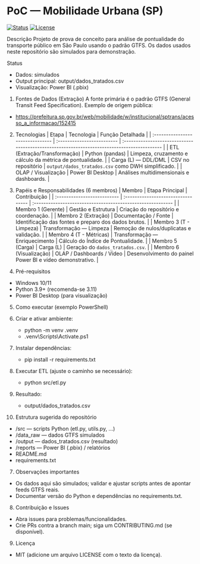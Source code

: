 # PoC — Mobilidade Urbana (SP)

[![Status](https://img.shields.io/badge/status-draft-orange)]()
[![License](https://img.shields.io/badge/license-MIT-blue)]()

Descrição
Projeto de prova de conceito para análise de pontualidade do transporte público em São Paulo usando o padrão GTFS. Os dados usados neste repositório são simulados para demonstração.

Status

- Dados: simulados
- Output principal: output/dados_tratados.csv
- Visualização: Power BI (.pbix)

1. Fontes de Dados (Extração)
   A fonte primária é o padrão GTFS (General Transit Feed Specification). Exemplo de origem pública:

- https://prefeitura.sp.gov.br/web/mobilidade/w/institucional/sptrans/acesso_a_informacao/152415

2. Tecnologias
   | Etapa | Tecnologia | Função Detalhada |
   | :------------------------------- | :------------------------- | :------------------------------------------------------------------------------------------ |
   | ETL (Extração/Transformação) | Python (pandas) | Limpeza, cruzamento e cálculo da métrica de pontualidade. |
   | Carga (L) — DDL/DML | CSV no repositório | `output/dados_tratados.csv` como DWH simplificado. |
   | OLAP / Visualização | Power BI Desktop | Análises multidimensionais e dashboards. |

3. Papéis e Responsabilidades (6 membros)
   | Membro | Etapa Principal | Contribuição |
   | :-------------------------- | :--------------------------------- | :---------------------------------------------------------- |
   | Membro 1 (Gerente) | Gestão e Estrutura | Criação do repositório e coordenação. |
   | Membro 2 (Extração) | Documentação / Fonte | Identificação das fontes e preparo dos dados brutos. |
   | Membro 3 (T - Limpeza) | Transformação — Limpeza | Remoção de nulos/duplicatas e validação. |
   | Membro 4 (T - Métricas) | Transformação — Enriquecimento | Cálculo do Índice de Pontualidade. |
   | Membro 5 (Carga) | Carga (L) | Geração do `dados_tratados.csv`. |
   | Membro 6 (Visualização) | OLAP / Dashboards / Vídeo | Desenvolvimento do painel Power BI e vídeo demonstrativo. |

4. Pré-requisitos

- Windows 10/11
- Python 3.9+ (recomenda-se 3.11)
- Power BI Desktop (para visualização)

5. Como executar (exemplo PowerShell)
1. Criar e ativar ambiente:
   - python -m venv .venv
   - .venv\Scripts\Activate.ps1
1. Instalar dependências:
   - pip install -r requirements.txt
1. Executar ETL (ajuste o caminho se necessário):
   - python src/etl.py
1. Resultado:

   - output/dados_tratados.csv

1. Estrutura sugerida do repositório

- /src — scripts Python (etl.py, utils.py, ...)
- /data_raw — dados GTFS simulados
- /output — dados_tratados.csv (resultado)
- /reports — Power BI (.pbix) / relatórios
- README.md
- requirements.txt

7. Observações importantes

- Os dados aqui são simulados; validar e ajustar scripts antes de apontar feeds GTFS reais.
- Documentar versão do Python e dependências no requirements.txt.

8. Contribuição e Issues

- Abra issues para problemas/funcionalidades.
- Crie PRs contra a branch main; siga um CONTRIBUTING.md (se disponível).

9. Licença

- MIT (adicione um arquivo LICENSE com o texto da licença).
